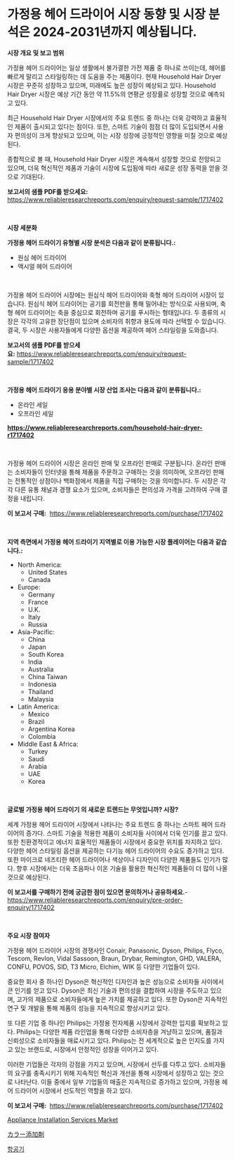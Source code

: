 <p><h1>가정용 헤어 드라이어 시장 동향 및 시장 분석은 2024-2031년까지 예상됩니다.</h1></p><p><strong>시장 개요 및 보고 범위</strong></p>
<p><p>가정용 헤어 드라이어는 일상 생활에서 불가결한 가전 제품 중 하나로 쓰이는데, 헤어를 빠르게 말리고 스타일링하는 데 도움을 주는 제품이다. 현재 Household Hair Dryer 시장은 꾸준히 성장하고 있으며, 미래에도 높은 성장이 예상되고 있다. Household Hair Dryer 시장은 예상 기간 동안 약 11.5%의 연평균 성장률로 성장할 것으로 예측되고 있다. </p><p>최근 Household Hair Dryer 시장에서의 주요 트렌드 중 하나는 더욱 강력하고 효율적인 제품이 출시되고 있다는 점이다. 또한, 스마트 기술이 점점 더 많이 도입되면서 사용자 편의성이 크게 향상되고 있으며, 이는 시장 성장에 긍정적인 영향을 미칠 것으로 예상된다.</p><p>종합적으로 볼 때, Household Hair Dryer 시장은 계속해서 성장할 것으로 전망되고 있으며, 더욱 혁신적인 제품과 기술이 시장에 도입됨에 따라 새로운 성장 동력을 얻을 것으로 기대된다.</p></p>
<p><strong>보고서의 샘플 PDF를 받으세요:</strong> <a href="https://www.reliableresearchreports.com/enquiry/request-sample/1717402">https://www.reliableresearchreports.com/enquiry/request-sample/1717402</a></p>
<p>&nbsp;</p>
<p><strong>시장 세분화</strong></p>
<p><strong>가정용 헤어 드라이기 유형별 시장 분석은 다음과 같이 분류됩니다.:</strong></p>
<p><ul><li>원심 헤어 드라이어</li><li>액시얼 헤어 드라이어</li></ul></p>
<p>&nbsp;</p>
<p><p>가정용 헤어 드라이어 시장에는 원심식 헤어 드라이어와 축형 헤어 드라이어 시장이 있습니다. 원심식 헤어 드라이어는 공기를 회전판을 통해 밀어내는 방식으로 사용되며, 축형 헤어 드라이어는 축을 중심으로 회전하며 공기를 푸시하는 형태입니다. 두 종류의 시장은 각각의 고유한 장단점이 있으며 소비자의 취향과 용도에 따라 선택할 수 있습니다. 결국, 두 시장은 사용자들에게 다양한 옵션을 제공하여 헤어 스타일링을 도와줍니다.</p></p>
<p><strong>보고서의 샘플 PDF를 받으세요:</strong>&nbsp;<a href="https://www.reliableresearchreports.com/enquiry/request-sample/1717402">https://www.reliableresearchreports.com/enquiry/request-sample/1717402</a></p>
<p>&nbsp;</p>
<p><strong> 가정용 헤어 드라이기 응용 분야별 시장 산업 조사는 다음과 같이 분류됩니다.:</strong></p>
<p><ul><li>온라인 세일</li><li>오프라인 세일</li></ul></p>
<p><strong><a href="https://www.reliableresearchreports.com/household-hair-dryer-r1717402">https://www.reliableresearchreports.com/household-hair-dryer-r1717402</a></strong></p>
<p>&nbsp;</p>
<p><p>가정용 헤어 드라이어 시장은 온라인 판매 및 오프라인 판매로 구분됩니다. 온라인 판매는 소비자들이 인터넷을 통해 제품을 주문하고 구매하는 것을 의미하며, 오프라인 판매는 전통적인 상점이나 백화점에서 제품을 직접 구매하는 것을 의미합니다. 두 시장은 각각 다른 유통 채널과 경쟁 요소가 있으며, 소비자들은 편의성과 가격을 고려하여 구매 결정을 내립니다.</p></p>
<p><strong>이 보고서 구매:</strong>&nbsp; <a href="https://www.reliableresearchreports.com/purchase/1717402">https://www.reliableresearchreports.com/purchase/1717402</a></p>
<p>&nbsp;</p>
<p><strong>지역 측면에서 가정용 헤어 드라이기 지역별로 이용 가능한 시장 플레이어는 다음과 같습니다.:</strong></p>
<p><ul>
    <li>
        North America:
        <ul>
            <li>United States</li>
            <li>Canada</li>
        </ul>
    </li>
    <li>
        Europe:
        <ul>
            <li>Germany</li>
            <li>France</li>
            <li>U.K.</li>
            <li>Italy</li>
            <li>Russia</li>
        </ul>
    </li>
    <li>
        Asia-Pacific:
        <ul>
            <li>China</li>
            <li>Japan</li>
            <li>South Korea</li>
            <li>India</li>
            <li>Australia</li>
            <li>China Taiwan</li>
            <li>Indonesia</li>
            <li>Thailand</li>
            <li>Malaysia</li>
        </ul>
    </li>
    <li>
        Latin America:
        <ul>
            <li>Mexico</li>
            <li>Brazil</li>
            <li>Argentina Korea</li>
            <li>Colombia</li>
        </ul>
    </li>
    <li>
        Middle East & Africa:
        <ul>
            <li>Turkey</li>
            <li>Saudi</li>
            <li>Arabia</li>
            <li>UAE</li>
            <li>Korea</li>
        </ul>
    </li>
    </ul></p>
<p>&nbsp;</p>
<p><strong>글로벌 가정용 헤어 드라이기 의 새로운 트렌드는 무엇입니까? 시장?</strong></p>
<p><p>세계 가정용 헤어 드라이어 시장에서 나타나는 주요 트렌드 중 하나는 스마트 헤어 드라이어의 증가다. 스마트 기술을 적용한 제품이 소비자들 사이에서 더욱 인기를 끌고 있다. 또한 친환경적이고 에너지 효율적인 제품들이 시장에서 중요한 위치를 차지하고 있다. 다양한 헤어 스타일링 옵션을 제공하는 다기능 헤어 드라이어의 수요도 증가하고 있다. 또한 마이크로 네즈티한 헤어 드라이어나 색상이나 디자인이 다양한 제품들도 인기가 많다. 향후 시장에서는 더욱 초음파나 이온 기술을 활용한 혁신적인 제품들이 더 많이 나올 것으로 예상된다.</p></p>
<p><strong>이 보고서를 구매하기 전에 궁금한 점이 있으면 문의하거나 공유하세요.</strong>- <a href="https://www.reliableresearchreports.com/enquiry/pre-order-enquiry/1717402">https://www.reliableresearchreports.com/enquiry/pre-order-enquiry/1717402</a></p>
<p>&nbsp;</p>
<p><strong>주요 시장 참여자</strong></p>
<p><p>가정용 헤어 드라이어 시장의 경쟁사인 Conair, Panasonic, Dyson, Philips, Flyco, Tescom, Revlon, Vidal Sassoon, Braun, Drybar, Remington, GHD, VALERA, CONFU, POVOS, SID, T3 Micro, Elchim, WIK 등 다양한 기업들이 있다. </p><p>중요한 회사 중 하나인 Dyson은 혁신적인 디자인과 높은 성능으로 소비자들 사이에서 큰 인기를 얻고 있다. Dyson은 최신 기술과 편의성을 결합하여 시장을 주도하고 있으며, 고가의 제품으로 소비자들에게 높은 가치를 제공하고 있다. 또한 Dyson은 지속적인 연구 및 개발을 통해 제품의 성능을 지속적으로 향상시키고 있다.</p><p>또 다른 기업 중 하나인 Philips는 가정용 전자제품 시장에서 강력한 입지를 확보하고 있다. Philips는 다양한 제품 라인업을 통해 다양한 소비자층을 겨냥하고 있으며, 품질과 신뢰성으로 소비자들을 매료시키고 있다. Philips는 전 세계적으로 높은 인지도를 가지고 있는 브랜드로, 시장에서 안정적인 성장을 이어가고 있다.</p><p>이러한 기업들은 각자의 강점을 가지고 있으며, 시장에서 선두를 다투고 있다. 소비자들의 요구를 충족시키기 위해 지속적인 혁신과 개선을 통해 시장에서 성장하고 있는 것으로 나타난다. 이들 중에서 일부 기업들의 매출은 지속적으로 증가하고 있으며, 가정용 헤어 드라이어 시장에서 선도적인 역할을 하고 있다.</p></p>
<p><strong>이 보고서 구매:</strong>&nbsp;&nbsp;<a href="https://www.reliableresearchreports.com/purchase/1717402">https://www.reliableresearchreports.com/purchase/1717402</a></p>
<p><p><a href="https://github.com/WillieWoodard/Market-Research-Report-List-4/blob/main/appliance-installation-services-market.md">Appliance Installation Services Market</a></p><p><a href="https://github.com/oafhukehf4709715/Market-Research-Report-List-1/blob/main/806726024408.md">カラー添加剤</a></p><p><a href="https://github.com/plelbej847484502/Market-Research-Report-List-1/blob/main/647759822395.md">항공기</a></p></p>